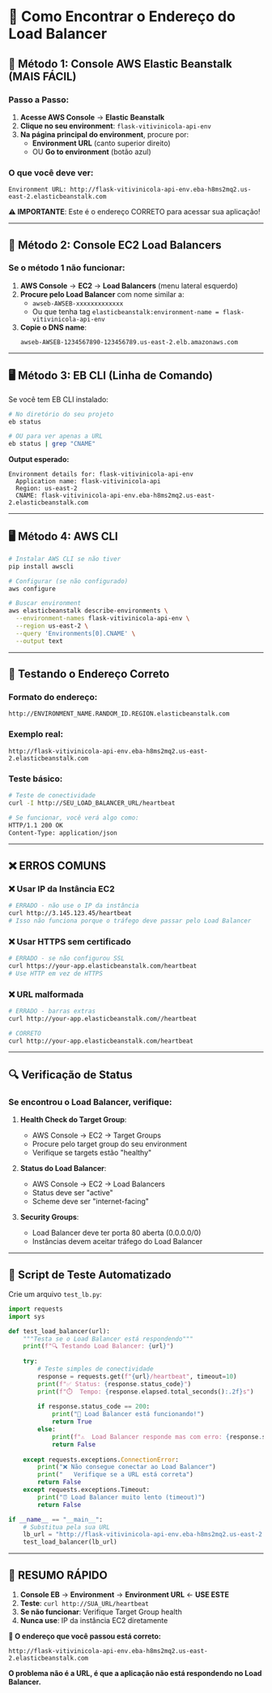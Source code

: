 # 🔗 Como Encontrar o Endereço do Load Balancer

## 🎯 Método 1: Console AWS Elastic Beanstalk (MAIS FÁCIL)

### Passo a Passo:
1. **Acesse AWS Console** → **Elastic Beanstalk**
2. **Clique no seu environment**: `flask-vitivinicola-api-env`
3. **Na página principal do environment**, procure por:
   - **Environment URL** (canto superior direito)
   - OU **Go to environment** (botão azul)

### O que você deve ver:
```
Environment URL: http://flask-vitivinicola-api-env.eba-h8ms2mq2.us-east-2.elasticbeanstalk.com
```

**⚠️ IMPORTANTE**: Este é o endereço CORRETO para acessar sua aplicação!

---

## 🔧 Método 2: Console EC2 Load Balancers

### Se o método 1 não funcionar:

1. **AWS Console** → **EC2** → **Load Balancers** (menu lateral esquerdo)
2. **Procure pelo Load Balancer** com nome similar a:
   - `awseb-AWSEB-xxxxxxxxxxxxx`
   - Ou que tenha tag `elasticbeanstalk:environment-name = flask-vitivinicola-api-env`
3. **Copie o DNS name**:
   ```
   awseb-AWSEB-1234567890-123456789.us-east-2.elb.amazonaws.com
   ```

---

## 🖥️ Método 3: EB CLI (Linha de Comando)

Se você tem EB CLI instalado:

```bash
# No diretório do seu projeto
eb status

# OU para ver apenas a URL
eb status | grep "CNAME"
```

**Output esperado:**
```
Environment details for: flask-vitivinicola-api-env
  Application name: flask-vitivinicola-api
  Region: us-east-2
  CNAME: flask-vitivinicola-api-env.eba-h8ms2mq2.us-east-2.elasticbeanstalk.com
```

---

## 🖥️ Método 4: AWS CLI

```bash
# Instalar AWS CLI se não tiver
pip install awscli

# Configurar (se não configurado)
aws configure

# Buscar environment
aws elasticbeanstalk describe-environments \
  --environment-names flask-vitivinicola-api-env \
  --region us-east-2 \
  --query 'Environments[0].CNAME' \
  --output text
```

---

## 🧪 Testando o Endereço Correto

### Formato do endereço:
```
http://ENVIRONMENT_NAME.RANDOM_ID.REGION.elasticbeanstalk.com
```

### Exemplo real:
```
http://flask-vitivinicola-api-env.eba-h8ms2mq2.us-east-2.elasticbeanstalk.com
```

### Teste básico:
```bash
# Teste de conectividade
curl -I http://SEU_LOAD_BALANCER_URL/heartbeat

# Se funcionar, você verá algo como:
HTTP/1.1 200 OK
Content-Type: application/json
```

---

## ❌ ERROS COMUNS

### ❌ Usar IP da Instância EC2
```bash
# ERRADO - não use o IP da instância
curl http://3.145.123.45/heartbeat
# Isso não funciona porque o tráfego deve passar pelo Load Balancer
```

### ❌ Usar HTTPS sem certificado
```bash
# ERRADO - se não configurou SSL
curl https://your-app.elasticbeanstalk.com/heartbeat
# Use HTTP em vez de HTTPS
```

### ❌ URL malformada
```bash
# ERRADO - barras extras
curl http://your-app.elasticbeanstalk.com//heartbeat

# CORRETO
curl http://your-app.elasticbeanstalk.com/heartbeat
```

---

## 🔍 Verificação de Status

### Se encontrou o Load Balancer, verifique:

1. **Health Check do Target Group**:
   - AWS Console → EC2 → Target Groups
   - Procure pelo target group do seu environment
   - Verifique se targets estão "healthy"

2. **Status do Load Balancer**:
   - AWS Console → EC2 → Load Balancers
   - Status deve ser "active"
   - Scheme deve ser "internet-facing"

3. **Security Groups**:
   - Load Balancer deve ter porta 80 aberta (0.0.0.0/0)
   - Instâncias devem aceitar tráfego do Load Balancer

---

## 🚀 Script de Teste Automatizado

Crie um arquivo `test_lb.py`:

```python
import requests
import sys

def test_load_balancer(url):
    """Testa se o Load Balancer está respondendo"""
    print(f"🔍 Testando Load Balancer: {url}")
    
    try:
        # Teste simples de conectividade
        response = requests.get(f"{url}/heartbeat", timeout=10)
        print(f"✅ Status: {response.status_code}")
        print(f"⏱️  Tempo: {response.elapsed.total_seconds():.2f}s")
        
        if response.status_code == 200:
            print("🎉 Load Balancer está funcionando!")
            return True
        else:
            print(f"⚠️  Load Balancer responde mas com erro: {response.status_code}")
            return False
            
    except requests.exceptions.ConnectionError:
        print("❌ Não consegue conectar ao Load Balancer")
        print("   Verifique se a URL está correta")
        return False
    except requests.exceptions.Timeout:
        print("⏰ Load Balancer muito lento (timeout)")
        return False

if __name__ == "__main__":
    # Substitua pela sua URL
    lb_url = "http://flask-vitivinicola-api-env.eba-h8ms2mq2.us-east-2.elasticbeanstalk.com"
    test_load_balancer(lb_url)
```

---

## 📱 RESUMO RÁPIDO

1. **Console EB** → **Environment** → **Environment URL** ← **USE ESTE**
2. **Teste**: `curl http://SUA_URL/heartbeat`
3. **Se não funcionar**: Verifique Target Group health
4. **Nunca use**: IP da instância EC2 diretamente

**🎯 O endereço que você passou está correto:**
```
http://flask-vitivinicola-api-env.eba-h8ms2mq2.us-east-2.elasticbeanstalk.com
```

**O problema não é a URL, é que a aplicação não está respondendo no Load Balancer.** 
